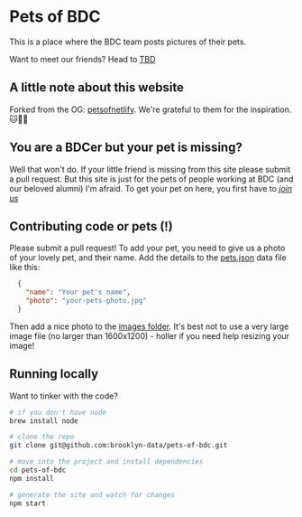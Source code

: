# Pets of BDC

This is a place where the BDC team posts pictures of their pets.

Want to meet our friends? Head to [TBD](http://www.google.com)

## A little note about this website

Forked from the OG: [petsofnetlify](https://github.com/netlify/petsofnetlify). We're grateful to them for the inspiration. 🐱🫶🐶

## You are a BDCer but your pet is missing?

Well that won't do. If your little friend is missing from this site please submit a pull request. But this site is just for the pets of people working at BDC (and our beloved alumni) I'm afraid. To get your pet on here, you first have to _[join us](https://www.brooklyndata.co/careers)_

## Contributing code or pets (!)

Please submit a pull request! To add your pet, you need to give us a photo of your lovely pet, and their name. Add the details to the [pets.json](pets.json) data file like this:

```json
  {
    "name": "Your pet's name",
    "photo": "your-pets-photo.jpg"
  }
```

Then add a nice photo to the [images folder](/brooklyn-data/pets-of-bdc/tree/main/src/images). It's best not to use a very large image file (no larger than 1600x1200) - holler if you need help resizing your image!

## Running locally

Want to tinker with the code?

```sh
# if you don't have node 
brew install node

# clone the repo
git clone git@github.com:brooklyn-data/pets-of-bdc.git

# move into the project and install dependencies
cd pets-of-bdc
npm install

# generate the site and watch for changes
npm start
```

